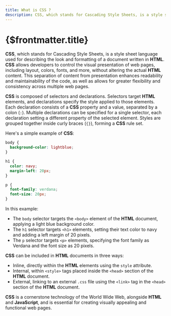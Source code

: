 ```yaml
---
title: What is CSS ?
description: CSS, which stands for Cascading Style Sheets, is a style sheet language used for describing the look and formatting of a document written in HTML. CSS allows developers to control the visual presentation of web pages, including layout, colors, fonts, and more, without altering the actual HTML content. This separation of content from presentation enhances readability and maintainability of the code, as well as allows for greater flexibility and consistency across multiple web pages.
---
```


# {$frontmatter.title}

**CSS**, which stands for Cascading Style Sheets, is a style sheet language used for describing the look and formatting of a document written in **HTML**. **CSS** allows developers to control the visual presentation of web pages, including layout, colors, fonts, and more, without altering the actual **HTML** content. This separation of content from presentation enhances readability and maintainability of the code, as well as allows for greater flexibility and consistency across multiple web pages.

**CSS** is composed of selectors and declarations. Selectors target **HTML** elements, and declarations specify the style applied to those elements. Each declaration consists of a **CSS** property and a value, separated by a colon (`:`). Multiple declarations can be specified for a single selector, each declaration setting a different property of the selected element. Styles are grouped together inside curly braces (`{}`), forming a **CSS** rule set.

Here's a simple example of **CSS**:

```css
body {
  background-color: lightblue;
}

h1 {
  color: navy;
  margin-left: 20px;
}

p {
  font-family: verdana;
  font-size: 20px;
}
```

In this example:
- The `body` selector targets the `<body>` element of the **HTML** document, applying a light blue background color.
- The `h1` selector targets `<h1>` elements, setting their text color to navy and adding a left margin of 20 pixels.
- The `p` selector targets `<p>` elements, specifying the font family as Verdana and the font size as 20 pixels.

**CSS** can be included in **HTML** documents in three ways:
- Inline, directly within the **HTML** elements using the `style` attribute.
- Internal, within `<style>` tags placed inside the `<head>` section of the **HTML** document.
- External, linking to an external `.css` file using the `<link>` tag in the `<head>` section of the **HTML** document.

**CSS** is a cornerstone technology of the World Wide Web, alongside **HTML** and **JavaScript**, and is essential for creating visually appealing and functional web pages.